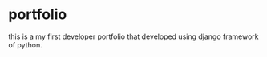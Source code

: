 # portfolio 
this is a my first developer portfolio that developed using django framework of python.
